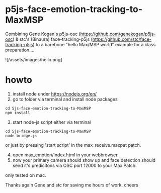 # p5js-face-emotion-tracking-to-MaxMSP
Combining Gene Kogan's p5js-osc (https://github.com/genekogan/p5js-osc) & stc's (Binaura) face-tracking-p5js (https://github.com/stc/face-tracking-p5js) to a barebone "hello Max/MSP world" example for a class preparation....



![/assets/images/hello.png]


# howto
1. install node under https://nodejs.org/en/
2. go to folder via terminal and install node packages
```
cd 5js-face-emotion-tracking-to-MaxMSP 
npm install
```
3. start node-js script either via terminal
```
cd 5js-face-emotion-tracking-to-MaxMSP 
node bridge.js
```
or just by pressing 'start script' in the max_receive.maxpat patch.

4. open max_emotion/index.html in your webbrowser.
5. now your primary camera should show up and face detection should send it's predicitons via OSC port 12000 to your Max Patch.

only tested on mac.


Thanks again Gene and stc for saving me hours of work.
cheers
